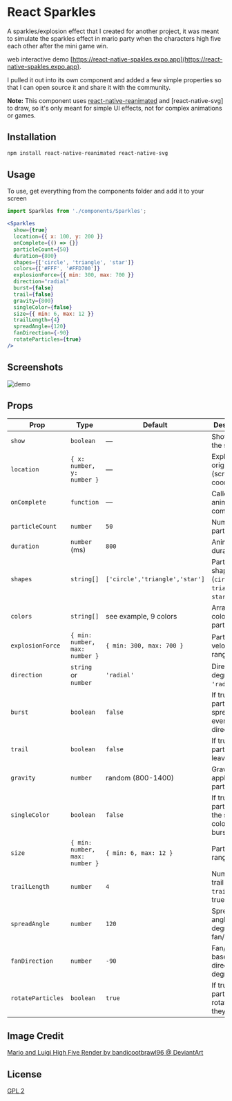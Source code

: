# React Sparkles

A sparkles/explosion effect that I created for another project, it was meant to simulate the sparkles effect in mario party when the characters high five each other after the mini game win.

web interactive demo [https://react-native-spakles.expo.app](https://react-native-spakles.expo.app).

I pulled it out into its own component and added a few simple properties so that I can open source it and share it with the community.

 **Note:** This component uses [react-native-reanimated](https://docs.swmansion.com/react-native-reanimated/) and [react-native-svg] to draw, so it's only meant for simple UI effects, not for complex animations or games.

## Installation

```sh
npm install react-native-reanimated react-native-svg
```

## Usage

To use, get everything from the components folder and add it to your screen

```jsx
import Sparkles from './components/Sparkles';

<Sparkles
  show={true}
  location={{ x: 100, y: 200 }}
  onComplete={() => {}}
  particleCount={50}
  duration={800}
  shapes={['circle', 'triangle', 'star']}
  colors={['#FFF', '#FFD700']}
  explosionForce={{ min: 300, max: 700 }}
  direction="radial"
  burst={false}
  trail={false}
  gravity={800}
  singleColor={false}
  size={{ min: 6, max: 12 }}
  trailLength={4}
  spreadAngle={120}
  fanDirection={-90}
  rotateParticles={true}
/>
```

## Screenshots

![demo](/../main/screenshots/demo.gif?raw=true "Demo")

## Props

| Prop              | Type                              | Default                        | Description                                                        |
|-------------------|-----------------------------------|--------------------------------|--------------------------------------------------------------------|
| `show`            | `boolean`                         | —                              | Show/hide the sparkles.                                            |
| `location`        | `{ x: number, y: number }`        | —                              | Explosion origin (screen coordinates).                             |
| `onComplete`      | `function`                        | —                              | Called when animation completes.                                   |
| `particleCount`   | `number`                          | `50`                           | Number of particles.                                               |
| `duration`        | `number` (ms)                     | `800`                          | Animation duration.                                                |
| `shapes`          | `string[]`                        | `['circle','triangle','star']` | Particle shapes. (`circle`, `triangle`, `star`, `rect`)            |
| `colors`          | `string[]`                        | see example, 9 colors          | Array of colors for particles.                                     |
| `explosionForce`  | `{ min: number, max: number }`    | `{ min: 300, max: 700 }`       | Particle velocity range.                                           |
| `direction`       | `string` or `number`              | `'radial'`                     | Direction in degrees or `'radial'`.                                |
| `burst`           | `boolean`                         | `false`                        | If true, particles spread evenly in all directions.                |
| `trail`           | `boolean`                         | `false`                        | If true, particles leave a trail.                                  |
| `gravity`         | `number`                          | random (800-1400)              | Gravity applied to particles.                                      |
| `singleColor`     | `boolean`                         | `false`                        | If true, all particles use the same color per burst.               |
| `size`            | `{ min: number, max: number }`    | `{ min: 6, max: 12 }`          | Particle size range.                                               |
| `trailLength`     | `number`                          | `4`                            | Number of trail steps (if `trail` is true).                        |
| `spreadAngle`     | `number`                          | `120`                          | Spread angle in degrees (for fan/cannon).                          |
| `fanDirection`    | `number`                          | `-90`                          | Fan/cannon base direction in degrees.                              |
| `rotateParticles` | `boolean`                         | `true`                         | If true, particles rotate as they move.                            |

## Image Credit

[Mario and Luigi High Five Render by bandicootbrawl96 @ DeviantArt](https://www.deviantart.com/bandicootbrawl96/art/Mario-and-Luigi-High-Five-Render-882057573)

## License

[GPL 2](https://www.gnu.org/licenses/old-licenses/gpl-2.0.html)
